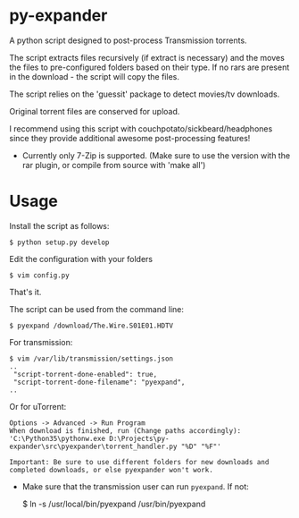 py-expander
===========

A python script designed to post-process Transmission torrents.

The script extracts files recursively (if extract is necessary)
and the moves the files to pre-configured folders based on their type.
If no rars are present in the download - the script will copy the files.

The script relies on the 'guessit' package to detect movies/tv downloads.

Original torrent files are conserved for upload.

I recommend using this script with couchpotato/sickbeard/headphones since they
provide additional awesome post-processing features!

* Currently only 7-Zip is supported. (Make sure to use the version with the rar plugin, or compile from source with 'make all')

Usage
===========
Install the script as follows:

	$ python setup.py develop

Edit the configuration with your folders

	$ vim config.py

That's it.

The script can be used from the command line:

	$ pyexpand /download/The.Wire.S01E01.HDTV

For transmission:

	$ vim /var/lib/transmission/settings.json
	..
	 "script-torrent-done-enabled": true,
     "script-torrent-done-filename": "pyexpand",
    ..

Or for uTorrent:

    Options -> Advanced -> Run Program
    When download is finished, run (Change paths accordingly): 
	'C:\Python35\pythonw.exe D:\Projects\py-expander\src\pyexpander\torrent_handler.py "%D" "%F"'
	
	Important: Be sure to use different folders for new downloads and completed downloads, or else pyexpander won't work.

* Make sure that the transmission user can run `pyexpand`. If not:

	$ ln -s /usr/local/bin/pyexpand /usr/bin/pyexpand
